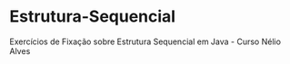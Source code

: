 # Estrutura-Sequencial
 Exercícios de Fixação sobre Estrutura Sequencial em Java - Curso Nélio Alves
